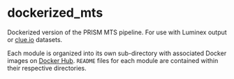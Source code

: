 # dockerized_mts

Dockerized version of the PRISM MTS pipeline. For use with Luminex output or [clue.io](clue.io) datasets.

Each module is organized into its own sub-directory with associated Docker images on [Docker Hub](https://hub.docker.com/orgs/prismcmap/repositories). `README` files for each module are contained within their respective directories.
